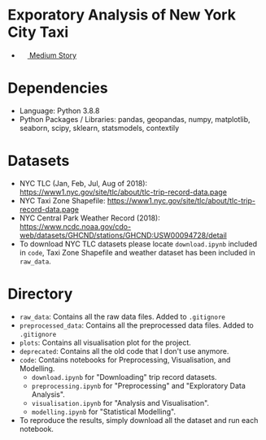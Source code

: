  # Exporatory Analysis of New York City Taxi
 * <img src="https://iconape.com/wp-content/files/ik/11613/png/medium.png" width="15" height="15"/><a href="https://medium.com/@haonanzhong/new-york-city-taxi-data-analysis-286e08b174a1"> Medium Story</a>


 # Dependencies
 - Language: Python 3.8.8
 - Python Packages / Libraries: pandas, geopandas, numpy, matplotlib, seaborn, scipy, sklearn, statsmodels, contextily

 # Datasets
 - NYC TLC (Jan, Feb, Jul, Aug of 2018): https://www1.nyc.gov/site/tlc/about/tlc-trip-record-data.page
 - NYC Taxi Zone Shapefile: https://www1.nyc.gov/site/tlc/about/tlc-trip-record-data.page
 - NYC Central Park Weather Record (2018): https://www.ncdc.noaa.gov/cdo-web/datasets/GHCND/stations/GHCND:USW00094728/detail
 - To download NYC TLC datasets please locate `download.ipynb` included in `code`, Taxi Zone Shapefile and weather dataset has been included in `raw_data`.

 # Directory
 - `raw_data`: Contains all the raw data files. Added to `.gitignore`
 - `preprocessed_data`: Contains all the preprocessed data files. Added to `.gitignore`
 - `plots`: Contains all visualisation plot for the project.
 - `deprecated`: Contains all the old code that I don't use anymore.
 - `code`: Contains notebooks for Preprocessing, Visualisation, and Modelling.
    - `download.ipynb` for "Downloading" trip record datasets.
    - `preprocessing.ipynb` for "Preprocessing" and "Exploratory Data Analysis".
    - `visualisation.ipynb` for "Analysis and Visualisation".
    - `modelling.ipynb` for "Statistical Modelling".
 - To reproduce the results, simply download all the dataset and run each notebook.